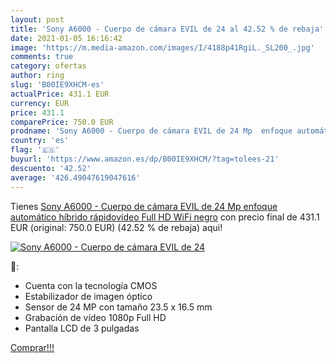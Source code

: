 ```yaml
---
layout: post
title: 'Sony A6000 - Cuerpo de cámara EVIL de 24 al 42.52 % de rebaja'
date: 2021-01-05 16:16:42
image: 'https://m.media-amazon.com/images/I/4188p41RgiL._SL200_.jpg'
comments: true
category: ofertas
author: ring
slug: 'B00IE9XHCM-es'
actualPrice: 431.1 EUR
currency: EUR
price: 431.1
comparePrice: 750.0 EUR
prodname: 'Sony A6000 - Cuerpo de cámara EVIL de 24 Mp  enfoque automático híbrido rápidovídeo Full HD  WiFi   negro'
country: 'es'
flag: '🇪🇸'
buyurl: 'https://www.amazon.es/dp/B00IE9XHCM/?tag=tolees-21'
descuento: '42.52'
average: '426.49047619047616'
---
```


Tienes [Sony A6000 - Cuerpo de cámara EVIL de 24 Mp  enfoque automático híbrido rápidovídeo Full HD  WiFi   negro](https://www.amazon.es/dp/B00IE9XHCM/?tag=tolees-21) con precio final de  431.1 EUR (original: 750.0 EUR) (42.52 %  de rebaja) aqui!

[![Sony A6000 - Cuerpo de cámara EVIL de 24](https://m.media-amazon.com/images/I/4188p41RgiL._SL200_.jpg)](https://www.amazon.es/dp/B00IE9XHCM/?tag=tolees-21)

🔎:

- Cuenta con la tecnología CMOS
- Estabilizador de imagen óptico
- Sensor de 24 MP con tamaño 23.5 x 16.5 mm
- Grabación de vídeo 1080p Full HD
- Pantalla LCD de 3 pulgadas

[Comprar!!!](https://www.amazon.es/dp/B00IE9XHCM/?tag=tolees-21)
